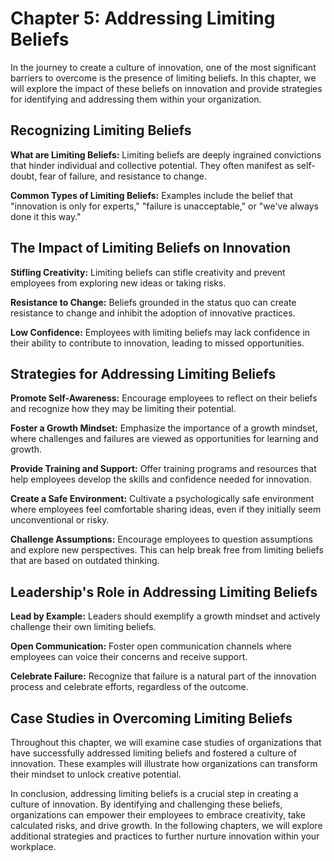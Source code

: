 Chapter 5: Addressing Limiting Beliefs
======================================

In the journey to create a culture of innovation, one of the most significant barriers to overcome is the presence of limiting beliefs. In this chapter, we will explore the impact of these beliefs on innovation and provide strategies for identifying and addressing them within your organization.

Recognizing Limiting Beliefs
----------------------------

**What are Limiting Beliefs:** Limiting beliefs are deeply ingrained convictions that hinder individual and collective potential. They often manifest as self-doubt, fear of failure, and resistance to change.

**Common Types of Limiting Beliefs:** Examples include the belief that "innovation is only for experts," "failure is unacceptable," or "we've always done it this way."

The Impact of Limiting Beliefs on Innovation
--------------------------------------------

**Stifling Creativity:** Limiting beliefs can stifle creativity and prevent employees from exploring new ideas or taking risks.

**Resistance to Change:** Beliefs grounded in the status quo can create resistance to change and inhibit the adoption of innovative practices.

**Low Confidence:** Employees with limiting beliefs may lack confidence in their ability to contribute to innovation, leading to missed opportunities.

Strategies for Addressing Limiting Beliefs
------------------------------------------

**Promote Self-Awareness:** Encourage employees to reflect on their beliefs and recognize how they may be limiting their potential.

**Foster a Growth Mindset:** Emphasize the importance of a growth mindset, where challenges and failures are viewed as opportunities for learning and growth.

**Provide Training and Support:** Offer training programs and resources that help employees develop the skills and confidence needed for innovation.

**Create a Safe Environment:** Cultivate a psychologically safe environment where employees feel comfortable sharing ideas, even if they initially seem unconventional or risky.

**Challenge Assumptions:** Encourage employees to question assumptions and explore new perspectives. This can help break free from limiting beliefs that are based on outdated thinking.

Leadership's Role in Addressing Limiting Beliefs
------------------------------------------------

**Lead by Example:** Leaders should exemplify a growth mindset and actively challenge their own limiting beliefs.

**Open Communication:** Foster open communication channels where employees can voice their concerns and receive support.

**Celebrate Failure:** Recognize that failure is a natural part of the innovation process and celebrate efforts, regardless of the outcome.

Case Studies in Overcoming Limiting Beliefs
-------------------------------------------

Throughout this chapter, we will examine case studies of organizations that have successfully addressed limiting beliefs and fostered a culture of innovation. These examples will illustrate how organizations can transform their mindset to unlock creative potential.

In conclusion, addressing limiting beliefs is a crucial step in creating a culture of innovation. By identifying and challenging these beliefs, organizations can empower their employees to embrace creativity, take calculated risks, and drive growth. In the following chapters, we will explore additional strategies and practices to further nurture innovation within your workplace.
